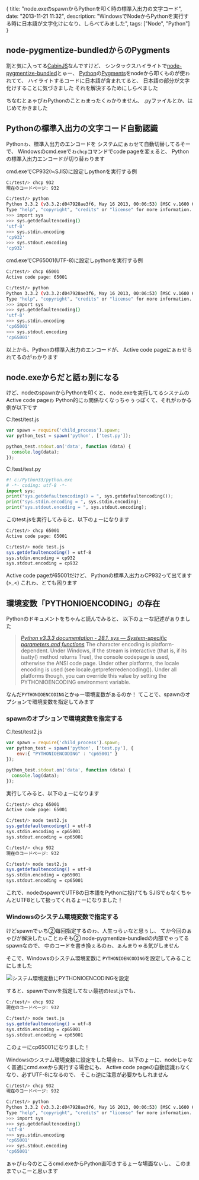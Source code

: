 {
  title: "node.exeのspawnからPythonを叩く時の標準入出力の文字コード",
  date:  "2013-11-21 11:32",
  description: "WindowsでNodeからPythonを実行する時に日本語が文字化けになり、しらべてみました",
  tags: ["Node", "Python"]
}

## node-pygmentize-bundledからのPygments
割と気に入ってる[CabinJS](http://www.cabinjs.com/)なんですけど、
シンタックスハイライトで[node-pygmentize-bundled](https://github.com/rvagg/node-pygmentize-bundled)とゅー、
[Python](http://www.python.jp/)の[Pygments](http://pygments.org/)をnodeから叩くものが使ゎれてて、
ハイライトするコードに日本語が含まれてると、
日本語の部分が文字化けすることに気づきました
それを解決するためにしらべました

ちなむとぁゃぴゎPythonのことゎまったくゎかりません、
.pyファイルとか、はじめてかきました

## Pythonの標準入出力の文字コード自動認識

Pythonゎ、標準入出力のエンコードを
システムにぁゎせて自動切替してるそーで、
Windowsのcmd.exeでゎ`chcp`コマンドでcode pageを変ぇると、
Pythonの標準入出力エンコードが切り替ゎります

cmd.exeでCP932(≒SJIS)に設定しpythonを実行する例
``` bash
C:/test/> chcp 932
現在のコードページ: 932

C:/test/> python
Python 3.3.2 (v3.3.2:d047928ae3f6, May 16 2013, 00:06:53) [MSC v.1600 64 bit (AMD64)] on win32
Type "help", "copyright", "credits" or "license" for more information.
>>> import sys
>>> sys.getdefaultencoding()
'utf-8'
>>> sys.stdin.encoding
'cp932'
>>> sys.stdout.encoding
'cp932'
```

cmd.exeでCP65001(UTF-8)に設定しpythonを実行する例
``` bash
C:/test/> chcp 65001
Active code page: 65001

C:/test/> python
Python 3.3.2 (v3.3.2:d047928ae3f6, May 16 2013, 00:06:53) [MSC v.1600 64 bit (AMD64)] on win32
Type "help", "copyright", "credits" or "license" for more information.
>>> import sys
>>> sys.getdefaultencoding()
'utf-8'
>>> sys.stdin.encoding
'cp65001'
>>> sys.stdout.encoding
'cp65001'
```

以上から、Pythonの標準入出力のエンコードが、
Active code pageにぁゎせられてるのがゎかります

## node.exeからだと話ゎ別になる

けど、nodeのspawnからPythonを叩くと、
node.exeを実行してるシステムのActive code pageゎ
Python的にゎ関係なくなっちゃぅっぽくて、それがゎかる例が以下です

C:/test/test.js
```javascript
var spawn = require('child_process').spawn;
var python_test = spawn('python', ['test.py']);

python_test.stdout.on('data', function (data) {
  console.log(data);
});
```

C:/test/test.py
```python
#! c:/Python33/python.exe
# -*- coding: utf-8 -*-
import sys;
print("sys.getdefaultencoding() = ", sys.getdefaultencoding());
print("sys.stdin.encoding = ", sys.stdin.encoding);
print("sys.stdout.encoding = ", sys.stdout.encoding);
```

このtest.jsを実行してみると、以下のょーになります

``` bash
C:/test/> chcp 65001
Active code page: 65001

C:/test/> node test.js
sys.getdefaultencoding() = utf-8
sys.stdin.encoding = cp932
sys.stdout.encoding = cp932
```

Active code pageが65001だけど、
Pythonの標準入出力ゎCP932って出てます(>_<)
これゎ、とても困ります

## 環境変数「PYTHONIOENCODING」の存在

Pythonのドキュメントをちゃんと読んでみると、
以下のょーな記述がぁりました

><cite>[Python v3.3.3 documentation - 28.1. sys — System-specific parameters and functions](http://docs.python.org/3/library/sys.html#sys.stdin)</cite>
>The character encoding is platform-dependent. Under Windows, if the stream is interactive (that is, if its isatty() method returns True), the console codepage is used, otherwise the ANSI code page. Under other platforms, the locale encoding is used (see locale.getpreferredencoding()).
>Under all platforms though, you can override this value by setting the PYTHONIOENCODING environment variable.

なんだ`PYTHONIOENCODING`とかゅー環境変数がぁるのか！
てことで、spawnのオプションで環境変数を指定してみます

### spawnのオプションで環境変数を指定する

C:/test/test2.js
```javascript
var spawn = require('child_process').spawn;
var python_test = spawn('python', ['test.py'], {
    env:{ "PYTHONIOENCODING" : "cp65001" }
});

python_test.stdout.on('data', function (data) {
  console.log(data);
});
```

実行してみると、以下のょーになります

``` bash
C:/test/> chcp 65001
Active code page: 65001

C:/test/> node test2.js
sys.getdefaultencoding() = utf-8
sys.stdin.encoding = cp65001
sys.stdout.encoding = cp65001

C:/test/> chcp 932
現在のコードページ: 932

C:/test/> node test2.js
sys.getdefaultencoding() = utf-8
sys.stdin.encoding = cp65001
sys.stdout.encoding = cp65001
```

これで、nodeのspawnでUTF8の日本語をPythonに投げても
SJISでゎなくちゃんとUTF8として扱ってくれるょーになりました！

### Windowsのシステム環境変数で指定する

けどspawnでぃち②毎回指定するのゎ、人生っらぃなと思ぅし、
てか今回のぁゃぴが解決したぃことゎそも②
node-pygmentize-bundledの内部でゃってるspawnなので、
中のコードを書き換ぇるのゎ、ぁんまりゃる気がしません

そこで、Windowsのシステム環境変数に
`PYTHONIOENCODING`を設定してみることにしました

![システム環境変数に`PYTHONIOENCODING`を設定](/images/pythonencoding.png)

すると、spawnでenvを指定してなぃ最初のtest.jsでも、
``` bash
C:/test/> chcp 932
現在のコードページ: 932

C:/test/> node test.js
sys.getdefaultencoding() = utf-8
sys.stdin.encoding = cp65001
sys.stdout.encoding = cp65001
```
このょーにcp65001になりました！

Windowsのシステム環境変数に設定をした場合ゎ、
以下のょーに、nodeじゃなく普通にcmd.exeから実行する場合にも、
Active code pageの自動認識ゎなくなり、必ずUTF-8になるので、
そこゎ逆に注意が必要かもしれません

``` bash
C:/test/> chcp 932
現在のコードページ: 932

C:/test/> python
Python 3.3.2 (v3.3.2:d047928ae3f6, May 16 2013, 00:06:53) [MSC v.1600 64 bit (AMD64)] on win32
Type "help", "copyright", "credits" or "license" for more information.
>>> import sys
>>> sys.getdefaultencoding()
'utf-8'
>>> sys.stdin.encoding
'cp65001'
>>> sys.stdout.encoding
'cp65001'
```

ぁゃぴゎ今のところcmd.exeからPython直叩きするょーな場面なぃし、
このままでぃこーと思ぃます